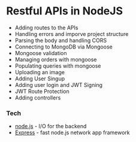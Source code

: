 # Restful APIs in NodeJS

- Adding routes to the APIs
- Handling errors and imporve project structure
- Parsing the body and handling CORS
- Connecting to MongoDB via Mongoose
- Mongoose validation
- Managing orders with mongoose
- Populating queries with mongoose
- Uploading an image
- Adding User Singup
- Adding user login and JWT Signing
- JWT Route Protection
- Adding controllers

### Tech

- [node.js] - I/O for the backend
- [Express] - fast node.js network app framework

[node.js]: http://nodejs.org
[express]: http://expressjs.com
